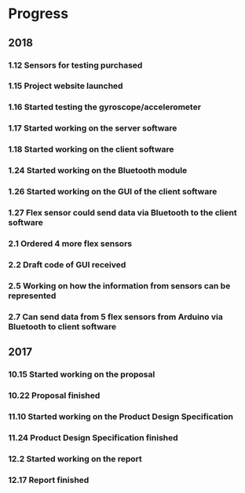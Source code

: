 # Progress

## 2018

### 1.12 Sensors for testing purchased

### 1.15 Project website launched

### 1.16 Started testing the gyroscope/accelerometer

### 1.17 Started working on the server software

### 1.18 Started working on the client software

### 1.24 Started working on the Bluetooth module

### 1.26 Started working on the GUI of the client software

### 1.27 Flex sensor could send data via Bluetooth to the client software

### 2.1 Ordered 4 more flex sensors

### 2.2 Draft code of GUI received

### 2.5 Working on how the information from sensors can be represented

### 2.7 Can send data from 5 flex sensors from Arduino via Bluetooth to client software

## 2017

### 10.15 Started working on the proposal

### 10.22 Proposal finished

### 11.10 Started working on the Product Design Specification

### 11.24 Product Design Specification finished

### 12.2 Started working on the report

### 12.17 Report finished
